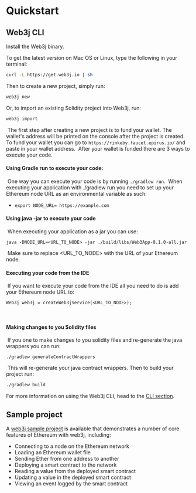 Quickstart
==========

Web3j CLI
---------

Install the Web3j binary.

To get the latest version on Mac OS or Linux, type the following in your terminal:

```bash
curl -L https://get.web3j.io | sh
```

Then to create a new project, simply run:

```bash
web3j new
```

Or, to import an existing Solidity project into Web3j, run:

```bash
web3j import
```
​
The first step after creating a new project is to fund your wallet.
The wallet's address will be printed on the console after the project is created.
​
To fund your wallet you can go to `https://rinkeby.faucet.epirus.io/` and paste in your wallet address.
​
After your wallet is funded there are 3 ways to execute your code.
​
#### Using Gradle run to execute your code:
​
One way you can execute your code is by running `./gradlew run`.
​
When executing your application with ./gradlew run you need to set up your Ethereum node URL as an environmental variable as such:
​
- `export NODE_URL= https://example.com` 
​
#### Using java -jar to execute your code
​
When executing your application as a jar you can use:
​
```
java -DNODE_URL=<URL_TO_NODE> -jar ./build/libs/Web3App-0.1.0-all.jar
```
​
Make sure to replace <URL_TO_NODE> with the URL of your Ethereum node.
​
#### Executing your code from the IDE
​
If you want to execute your code from the IDE all you need to do is add your Ethereum node URL to:
​
```
Web3j web3j = createWeb3jService(<URL_TO_NODE>);
```
​
#### Making changes to you Solidity files
​
If you one to make changes to you solidity files and re-generate the java wrappers you can run:
​
```
./gradlew generateContractWrappers
```
​
This will re-generate your java contract wrappers.
Then to build your project run:

```bash
./gradlew build
```

For more information on using the Web3j CLI, head to the [CLI section](command_line_tools.md).


Sample project
--------------

A [web3j sample project](https://github.com/web3j/sample-project-gradle) is available that demonstrates a number of core features of Ethereum with web3j, including:

-   Connecting to a node on the Ethereum network
-   Loading an Ethereum wallet file
-   Sending Ether from one address to another
-   Deploying a smart contract to the network
-   Reading a value from the deployed smart contract
-   Updating a value in the deployed smart contract
-   Viewing an event logged by the smart contract
